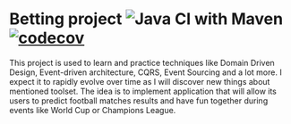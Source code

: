 # Betting project ![Java CI with Maven](https://github.com/matek2305/betting/workflows/Java%20CI%20with%20Maven/badge.svg?branch=master) [![codecov](https://codecov.io/gh/matek2305/betting/branch/master/graph/badge.svg?token=170HEN1VHQ)](https://codecov.io/gh/matek2305/betting)
This project is used to learn and practice techniques like Domain Driven Design, Event-driven architecture, CQRS, Event Sourcing and a lot more. I expect it to rapidly evolve over time as I will discover new things about mentioned toolset. The idea is to implement application that will allow its users to predict football matches results and have fun together during events like World Cup or Champions League.
